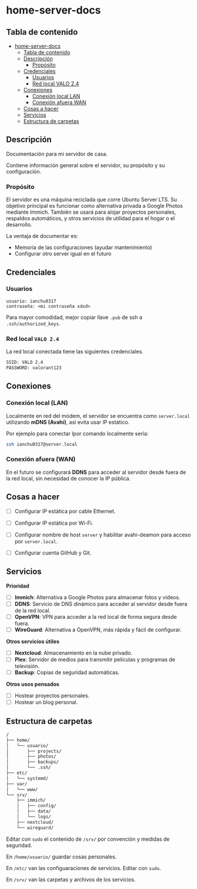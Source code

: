 # home-server-docs

## Tabla de contenido
<!-- TOC -->

- [home-server-docs](#home-server-docs)
    - [Tabla de contenido](#tabla-de-contenido)
    - [Descripción](#descripci%C3%B3n)
        - [Propósito](#prop%C3%B3sito)
    - [Credenciales](#credenciales)
        - [Usuarios](#usuarios)
        - [Red local VALO 2.4](#red-local-valo-24)
    - [Conexiones](#conexiones)
        - [Conexión local LAN](#conexi%C3%B3n-local-lan)
        - [Conexión afuera WAN](#conexi%C3%B3n-afuera-wan)
    - [Cosas a hacer](#cosas-a-hacer)
    - [Servicios](#servicios)
    - [Estructura de carpetas](#estructura-de-carpetas)

<!-- /TOC -->



## Descripción 

Documentación para mi servidor de casa. 

Contiene información general sobre el servidor, su propósito y su configuración.

### Propósito
El servidor es una máquina reciclada que corre Ubuntu Server LTS. Su objetivo principal es funcionar como alternativa privada a Google Photos mediante Immich. También se usará para alojar proyectos personales, respaldos automáticos, y otros servicios de utilidad para el hogar o el desarrollo.

La ventaja de documentar es: 
- Memoria de las configuraciones (ayudar mantenimiento)
- Configurar otro server igual en el futuro


## Credenciales
### Usuarios
```
usuario: ianchu0317
contraseña: <mi contraseña xdxd>
```
Para mayor comodidad, mejor copiar llave `.pub` de ssh a `.ssh/authorized_keys`.

### Red local `VALO 2.4`
La red local conectada tiene las siguientes credenciales.
```bash
SSID: VALO 2.4
PASSWORD: valorant123
```

## Conexiones
### Conexión local (LAN)
Localmente en red del módem, el servidor se encuentra como `server.local` utilizando **mDNS (Avahi)**, así evita usar IP estático.

Por ejemplo para conectar lpor comando localmente sería:
```bash
ssh ianchu0317@server.local
``` 

### Conexión afuera (WAN)

En el futuro se configurará **DDNS** para acceder al servidor desde fuera de la red local, sin necesidad de conocer la IP pública.


## Cosas a hacer
- [ ] Configurar IP estática por cable Ethernet.
- [ ] Configurar IP estática por Wi-Fi.
- [ ] Configurar nombre de host `server` y habilitar avahi-deamon para acceso por `server.local`.
- [ ] Configurar cuenta GitHub y Git.


## Servicios
**Prioridad**
- [ ] **Immich**: Alternativa a Google Photos para almacenar fotos y videos.
- [ ] **DDNS**: Servicio de DNS dinámico para acceder al servidor desde fuera de la red local.
- [ ] **OpenVPN**: VPN para acceder a la red local de forma segura desde fuera.
- [ ] **WireGuard**: Alternativa a OpenVPN, más rápida y fácil de configurar.

**Otros servicios útiles**
- [ ] **Nextcloud**: Almacenamiento en la nube privado.
- [ ] **Plex**: Servidor de medios para transmitir películas y programas de televisión.
- [ ] **Backup**: Copias de seguridad automáticas.

**Otros usos pensados**
- [ ] Hostear proyectos personales.
- [ ] Hostear un blog personal.

## Estructura de carpetas
```bash
/
├── home/
│   └── usuario/
│       ├── projects/
│       ├── photos/
│       ├── backups/
│       └── .ssh/
├── etc/
│   └── systemd/
├── var/
│   └── www/
└── srv/
    ├── immich/
    │   ├── config/
    │   ├── data/
    │   └── logs/
    ├── nextcloud/
    └── wireguard/
```

Editar con `sudo` el contenido de `/srv/` por convención y medidas de seguridad.

En `/home/usuario/` guardar cosas personales. 

En `/etc/` van las configuaraciones de servicios. Editar con `sudo`.

En `/srv/` van las carpetas y archivos de los servicios.